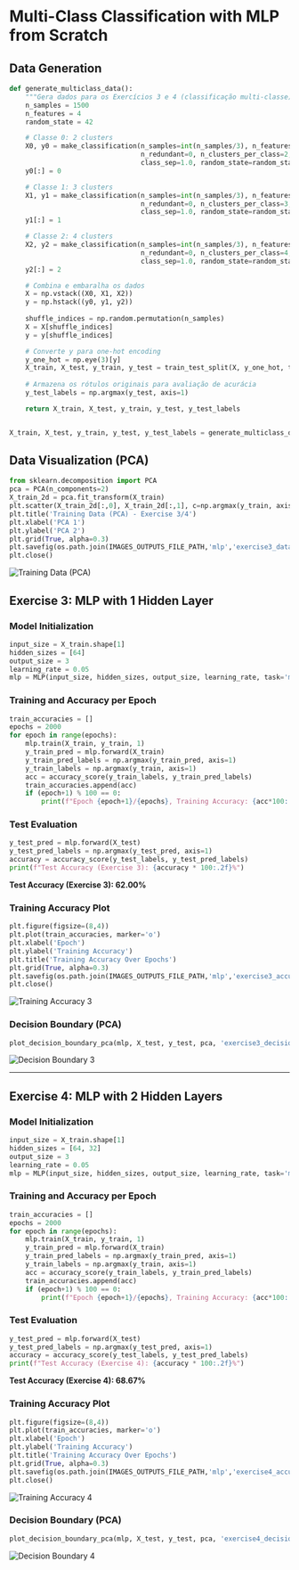 # Multi-Class Classification with MLP from Scratch

## Data Generation

```python
def generate_multiclass_data():
    """Gera dados para os Exercícios 3 e 4 (classificação multi-classe)."""
    n_samples = 1500
    n_features = 4
    random_state = 42

    # Classe 0: 2 clusters
    X0, y0 = make_classification(n_samples=int(n_samples/3), n_features=n_features, n_informative=n_features,
                                 n_redundant=0, n_clusters_per_class=2, flip_y=0.01,
                                 class_sep=1.0, random_state=random_state)
    y0[:] = 0

    # Classe 1: 3 clusters
    X1, y1 = make_classification(n_samples=int(n_samples/3), n_features=n_features, n_informative=n_features,
                                 n_redundant=0, n_clusters_per_class=3, flip_y=0.01,
                                 class_sep=1.0, random_state=random_state + 1)
    y1[:] = 1

    # Classe 2: 4 clusters
    X2, y2 = make_classification(n_samples=int(n_samples/3), n_features=n_features, n_informative=n_features,
                                 n_redundant=0, n_clusters_per_class=4, flip_y=0.01,
                                 class_sep=1.0, random_state=random_state + 2)
    y2[:] = 2

    # Combina e embaralha os dados
    X = np.vstack((X0, X1, X2))
    y = np.hstack((y0, y1, y2))
    
    shuffle_indices = np.random.permutation(n_samples)
    X = X[shuffle_indices]
    y = y[shuffle_indices]

    # Converte y para one-hot encoding
    y_one_hot = np.eye(3)[y]
    X_train, X_test, y_train, y_test = train_test_split(X, y_one_hot, test_size=0.2, random_state=random_state)
    
    # Armazena os rótulos originais para avaliação de acurácia
    y_test_labels = np.argmax(y_test, axis=1)

    return X_train, X_test, y_train, y_test, y_test_labels


X_train, X_test, y_train, y_test, y_test_labels = generate_multiclass_data()
```

## Data Visualization (PCA)

```python
from sklearn.decomposition import PCA
pca = PCA(n_components=2)
X_train_2d = pca.fit_transform(X_train)
plt.scatter(X_train_2d[:,0], X_train_2d[:,1], c=np.argmax(y_train, axis=1), cmap='viridis', alpha=0.6)
plt.title('Training Data (PCA) - Exercise 3/4')
plt.xlabel('PCA 1')
plt.ylabel('PCA 2')
plt.grid(True, alpha=0.3)
plt.savefig(os.path.join(IMAGES_OUTPUTS_FILE_PATH,'mlp','exercise3_data_pca.png'))
plt.close()
```

![Training Data (PCA)](../../assets/images/mlp/exercise3_data_pca.png)

## Exercise 3: MLP with 1 Hidden Layer

### Model Initialization

```python
input_size = X_train.shape[1]
hidden_sizes = [64]
output_size = 3
learning_rate = 0.05
mlp = MLP(input_size, hidden_sizes, output_size, learning_rate, task='multiclass')
```

### Training and Accuracy per Epoch

```python
train_accuracies = []
epochs = 2000
for epoch in range(epochs):
    mlp.train(X_train, y_train, 1)
    y_train_pred = mlp.forward(X_train)
    y_train_pred_labels = np.argmax(y_train_pred, axis=1)
    y_train_labels = np.argmax(y_train, axis=1)
    acc = accuracy_score(y_train_labels, y_train_pred_labels)
    train_accuracies.append(acc)
    if (epoch+1) % 100 == 0:
        print(f"Epoch {epoch+1}/{epochs}, Training Accuracy: {acc*100:.2f}%")
```

### Test Evaluation

```python
y_test_pred = mlp.forward(X_test)
y_test_pred_labels = np.argmax(y_test_pred, axis=1)
accuracy = accuracy_score(y_test_labels, y_test_pred_labels)
print(f"Test Accuracy (Exercise 3): {accuracy * 100:.2f}%")
```

**Test Accuracy (Exercise 3): 62.00%**

### Training Accuracy Plot

```python
plt.figure(figsize=(8,4))
plt.plot(train_accuracies, marker='o')
plt.xlabel('Epoch')
plt.ylabel('Training Accuracy')
plt.title('Training Accuracy Over Epochs')
plt.grid(True, alpha=0.3)
plt.savefig(os.path.join(IMAGES_OUTPUTS_FILE_PATH,'mlp','exercise3_accuracy.png'))
plt.close()
```

![Training Accuracy 3](../../assets/images/mlp/exercise3_accuracy.png)

### Decision Boundary (PCA)

```python
plot_decision_boundary_pca(mlp, X_test, y_test, pca, 'exercise3_decision_boundary_pca.png')
```

![Decision Boundary 3](../../assets/images/mlp/exercise3_decision_boundary_pca.png)

---

## Exercise 4: MLP with 2 Hidden Layers

### Model Initialization

```python
input_size = X_train.shape[1]
hidden_sizes = [64, 32]
output_size = 3
learning_rate = 0.05
mlp = MLP(input_size, hidden_sizes, output_size, learning_rate, task='multiclass')
```

### Training and Accuracy per Epoch

```python
train_accuracies = []
epochs = 2000
for epoch in range(epochs):
    mlp.train(X_train, y_train, 1)
    y_train_pred = mlp.forward(X_train)
    y_train_pred_labels = np.argmax(y_train_pred, axis=1)
    y_train_labels = np.argmax(y_train, axis=1)
    acc = accuracy_score(y_train_labels, y_train_pred_labels)
    train_accuracies.append(acc)
    if (epoch+1) % 100 == 0:
        print(f"Epoch {epoch+1}/{epochs}, Training Accuracy: {acc*100:.2f}%")
```

### Test Evaluation

```python
y_test_pred = mlp.forward(X_test)
y_test_pred_labels = np.argmax(y_test_pred, axis=1)
accuracy = accuracy_score(y_test_labels, y_test_pred_labels)
print(f"Test Accuracy (Exercise 4): {accuracy * 100:.2f}%")
```

**Test Accuracy (Exercise 4): 68.67%**

### Training Accuracy Plot

```python
plt.figure(figsize=(8,4))
plt.plot(train_accuracies, marker='o')
plt.xlabel('Epoch')
plt.ylabel('Training Accuracy')
plt.title('Training Accuracy Over Epochs')
plt.grid(True, alpha=0.3)
plt.savefig(os.path.join(IMAGES_OUTPUTS_FILE_PATH,'mlp','exercise4_accuracy.png'))
plt.close()
```

![Training Accuracy 4](../../assets/images/mlp/exercise4_accuracy.png)

### Decision Boundary (PCA)

```python
plot_decision_boundary_pca(mlp, X_test, y_test, pca, 'exercise4_decision_boundary_pca.png')
```

![Decision Boundary 4](../../assets/images/mlp/exercise4_decision_boundary_pca.png)
